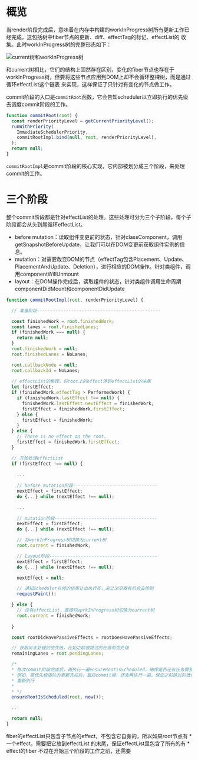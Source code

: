 # 概览
当render阶段完成后，意味着在内存中构建的workInProgress树所有更新工作已经完成，这包括树中fiber节点的更新、diff、effectTag的标记、effectList的
收集。此时workInProgress树的完整形态如下：

![current树和workInProgress树](http://neroht.com/commitFiber.jpg)

和current树相比，它们的结构上固然存在区别，变化的fiber节点也存在于workInProgress树，但要将这些节点应用到DOM上却不会循环整棵树，而是通过循环effectList这个链表
来实现，这样保证了只针对有变化的节点做工作。

commit阶段的入口是`commitRoot`函数，它会告知scheduler以立即执行的优先级去调度commit阶段的工作。
```javascript
function commitRoot(root) {
  const renderPriorityLevel = getCurrentPriorityLevel();
  runWithPriority(
    ImmediateSchedulerPriority,
    commitRootImpl.bind(null, root, renderPriorityLevel),
  );
  return null;
}

```

`commitRootImpl`是commit阶段的核心实现，它内部被划分成三个阶段，来处理commit的工作。

# 三个阶段
整个commit阶段都是针对effectList的处理。这些处理可分为三个子阶段，每个子阶段都会从头到尾循环effectList。
* before mutation：读取组件变更前的状态，针对classComponent，调用getSnapshotBeforeUpdate，让我们可以在DOM变更前获取组件实例的信息。
* mutation：对需要改变DOM的节点（effectTag包含Placement、Update、PlacementAndUpdate、Deletion），进行相应的DOM操作。针对类组件，调用componentWillUnmount
* layout：在DOM操作完成后，读取组件的状态，针对类组件调用生命周期componentDidMount和componentDidUpdate

```javascript
function commitRootImpl(root, renderPriorityLevel) {

  // 准备阶段-----------------------------------------------

  const finishedWork = root.finishedWork;
  const lanes = root.finishedLanes;
  if (finishedWork === null) {
    return null;
  }
  root.finishedWork = null;
  root.finishedLanes = NoLanes;

  root.callbackNode = null;
  root.callbackId = NoLanes;
  
  // effectList的整理，将root上的effect连到effectList的末尾
  let firstEffect;
  if (finishedWork.effectTag > PerformedWork) {
    if (finishedWork.lastEffect !== null) {
      finishedWork.lastEffect.nextEffect = finishedWork;
      firstEffect = finishedWork.firstEffect;
    } else {
      firstEffect = finishedWork;
    }
  } else {
    // There is no effect on the root.
    firstEffect = finishedWork.firstEffect;
  }

  // 开始处理effectList
  if (firstEffect !== null) {
    
    ...
    
    // before mutation阶段--------------------------------
    nextEffect = firstEffect;
    do {...} while (nextEffect !== null);

    ...    
    
    // mutation阶段---------------------------------------
    nextEffect = firstEffect;
    do {...} while (nextEffect !== null);

    // 将wprkInProgress树切换为current树
    root.current = finishedWork;

    // layout阶段-----------------------------------------
    nextEffect = firstEffect;
    do {...} while (nextEffect !== null);

    nextEffect = null;

    // 通知Scheduler在帧的结尾让出执行权，来让浏览器有机会去绘制
    requestPaint();

  } else {
    // 没有effectList，直接将wprkInProgress树切换为current树
    root.current = finishedWork;
    
  }

  const rootDidHavePassiveEffects = rootDoesHavePassiveEffects;

  // 获取尚未处理的优先级，比如之前被跳过的任务的优先级
  remainingLanes = root.pendingLanes;

  /*
  * 每次commit阶段完成后，再执行一遍ensureRootIsScheduled，确保是否还有任务需要被调度。
  * 例如，高优先级插队的更新完成后，最后commit掉，还会再执行一遍，保证之前跳过的低优先级任务
  * 重新执行
  *
  * */
  ensureRootIsScheduled(root, now());

  ...

  return null;
}
```

fiber的effectList只包含子节点的effect，不包含它自身的，所以如果root节点有
    * 一个effect，需要把它放到effectList 的末尾，保证effectList里包含了所有的有
    * effect的fiber
不过在开始三个阶段的工作之前，还需要

